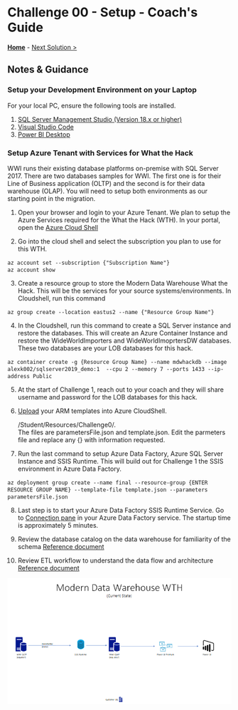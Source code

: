 # Challenge 00 - Setup - Coach's Guide 

**[Home](./README.md)** - [Next Solution >](./Solution-01.md)

## Notes & Guidance

### Setup your Development Environment on your Laptop

For your local PC, ensure the following tools are installed.
1. [SQL Server Management Studio (Version 18.x or higher)](https://docs.microsoft.com/en-us/sql/ssms/download-sql-server-management-studio-ssms?view=sql-server-ver15)
2. [Visual Studio Code](https://code.visualstudio.com/Download) 
3. [Power BI Desktop](https://www.microsoft.com/en-us/download/details.aspx?id=58494)

### Setup Azure Tenant with Services for What the Hack

WWI runs their existing database platforms on-premise with SQL Server 2017.  There are two databases samples for WWI.  The first one is for their Line of Business application (OLTP) and the second is for their data warehouse (OLAP).  You will need to setup both environments as our starting point in the migration.

1. Open your browser and login to your Azure Tenant.  We plan to setup the Azure Services required for the What the Hack (WTH).  In your portal, open the [Azure Cloud Shell](https://docs.microsoft.com/en-us/azure/cloud-shell/overview)

2. Go into the cloud shell and select the subscription you plan to use for this WTH.

```
az account set --subscription {"Subscription Name"}
az account show
```

3. Create a resource group to store the Modern Data Warehouse What the Hack.  This will be the services for your source systems/environments.  In Cloudshell, run this command

```
az group create --location eastus2 --name {"Resource Group Name"}
```

4. In the Cloudshell, run this command to create a SQL Server instance and restore the databases.  This will create an Azure Container Instance and restore the WideWorldImporters and WideWorldImoprtersDW databases.  These two databases are your LOB databases for this hack.

```
az container create -g {Resource Group Name} --name mdwhackdb --image alexk002/sqlserver2019_demo:1  --cpu 2 --memory 7 --ports 1433 --ip-address Public
```

5. At the start of Challenge 1, reach out to your coach and they will share username and password for the LOB databases for this hack.

6. [Upload](https://docs.microsoft.com/en-us/azure/cloud-shell/persisting-shell-storage#upload-files) your ARM templates into Azure CloudShell. 


    /Student/Resources/Challenge0/.  
    The files are parametersFile.json and template.json.
    Edit the parmeters file and replace any {} with information requested.  


7. Run the last command to setup Azure Data Factory, Azure SQL Server Instance and SSIS Runtime.  This will build out for Challenge 1 the SSIS environment in Azure Data Factory.

```
az deployment group create --name final --resource-group {ENTER RESOURCE GROUP NAME} --template-file template.json --parameters parametersFile.json
```

8. Last step is to start your Azure Data Factory SSIS Runtime Service.  Go to [Connection pane](https://docs.microsoft.com/en-us/azure/data-factory/tutorial-deploy-ssis-packages-azure#connections-pane) in your Azure Data Factory service.  The startup time is approximately 5 minutes.


9. Review the database catalog on the data warehouse for familiarity of the schema [Reference document](https://docs.microsoft.com/en-us/sql/samples/wide-world-importers-dw-database-catalog?view=sql-server-ver15)


10. Review ETL workflow to understand the data flow and architecture [Reference document](https://docs.microsoft.com/en-us/sql/samples/wide-world-importers-perform-etl?view=sql-server-ver15)

![The Solution diagram is described in the text following this diagram.](../Coach/images/current.png)
